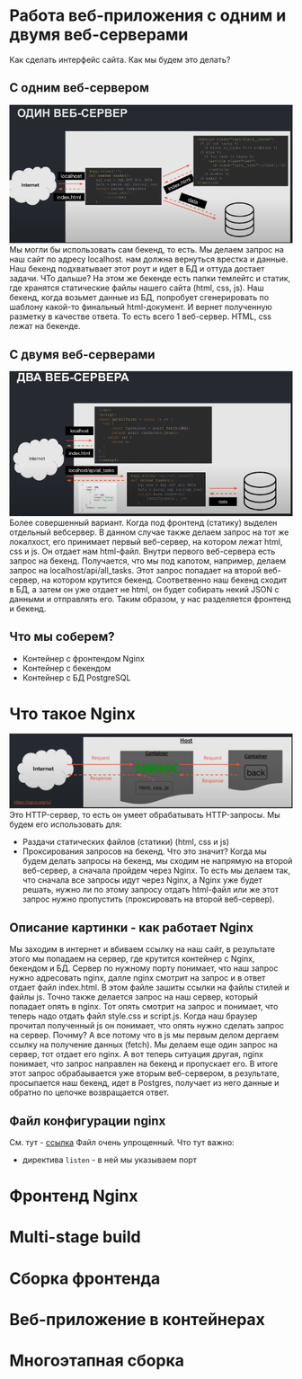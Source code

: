 # Работа веб-приложения с одним и двумя веб-серверами
Как сделать интерфейс сайта. Как мы будем это делать?
## С одним веб-сервером
![pic1](pic1.png)
Мы могли бы использовать сам бекенд, то есть. Мы делаем запрос на наш сайт по адресу localhost. нам должна вернуться врестка и данные. Наш бекенд подхватывает этот роут и идет в БД и оттуда достает задачи. ЧТо дальше? На этом же бекенде есть папки темлейтс и статик, где хранятся статические файлы нашего сайта (html, css, js). Наш бекенд, когда возьмет данные из БД, попробует сгенерировать по шаблону какой-то финальный html-документ. И вернет полученную разметку в качестве ответа. То есть всего 1 веб-сервер. HTML, css лежат на бекенде.

## С двумя веб-серверами
![pic2](pic2.png)
Более совершенный вариант. Когда под фронтенд (статику) выделен отдельный вебсервер. В данном случае также делаем запрос на тот же локалхост, его принимает первый веб-сервер, на котором лежат html, css и js. Он отдает нам html-файл. Внутри первого веб-сервера есть запрос на бекенд. Получается, что мы под капотом, например, делаем запрос на localhost/api/all_tasks. Этот запрос попадает на второй веб-сервер, на котором крутится бекенд. Соответвенно наш бекенд сходит в БД, а затем он уже отдает не html, он будет собирать некий JSON с данными и отправлять его. Таким образом, у нас разделяется фронтенд и бекенд.

## Что мы соберем?
- Контейнер с фронтендом Nginx
- Контейнер с бекендом
- Контейнер с БД PostgreSQL

# Что такое Nginx
![pic3](pic3.png)
Это HTTP-сервер, то есть он умеет обрабатывать HTTP-запросы. Мы будем его использовать для:
- Раздачи статических файлов (статики) (html, css и js)
- Проксирования запросов на бекенд. Что это значит? Когда мы будем делать запросы на бекенд, мы сходим не напрямую на второй веб-сервер, а сначала пройдем через Nginx. То есть мы делаем так, что сначала все запросы идут через Nginx, а Nginx уже будет решать, нужно ли по этому запросу отдать html-файл или же этот запрос нужно пропустить (проксировать на второй веб-сервер).

## Описание картинки - как работает Nginx
Мы заходим в интернет и вбиваем ссылку на наш сайт, в результате этого мы попадаем на сервер, где крутится контейнер с Nginx, бекендом и БД. Сервер по нужному порту понимает, что наш запрос нужно адресовать nginx, далле nginx смотрит на запрос и в ответ отдает файл index.html. В этом файле зашиты ссылки на файлы стилей и файлы js. Точно также делается запрос на наш сервер, который попадает опять в nginx. Тот опять смотрит на запрос и понимает, что теперь надо отдать файл style.css и script.js. Когда наш браузер прочитал полученный js он понимает, что опять нужно сделать запрос на сервер. Почнму? А все потому что в js мы первым делом дергаем ссылку на получение данных (fetch). Мы делаем еще один запрос на сервер, тот отдает его nginx. А вот теперь ситуация другая, nginx понимает, что запрос направлен на бекенд и пропускает его. В итоге этот запрос обрабаывается уже вторым веб-сервером, в результате, просыпается наш бекенд, идет в Postgres, получает из него данные и обратно по цепочке возвращается ответ.

## Файл конфигурации nginx
См. тут - [ссылка](nginx/nginx.conf)
Файл очень упрощенный. Что тут важно:
- директива ```listen``` - в ней мы указываем порт 
# Фронтенд Nginx

# Multi-stage build

# Сборка фронтенда

# Веб-приложение в контейнерах

# Многоэтапная сборка